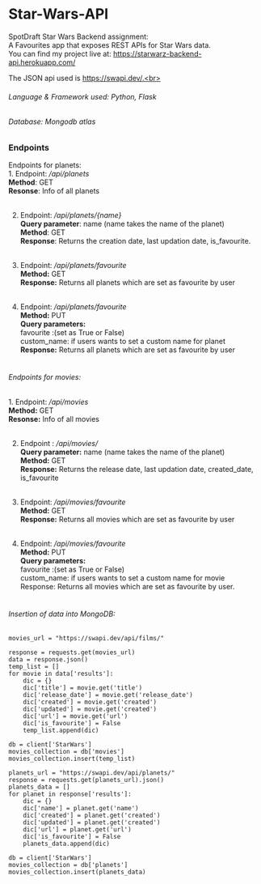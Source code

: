 # <h1>Star-Wars-API</h1>

SpotDraft Star Wars Backend assignment:<br>
A Favourites app that exposes REST APIs for Star Wars data. <br>
You can find my project live at: https://starwarz-backend-api.herokuapp.com/ <br>

The JSON api used is https://swapi.dev/.<br>
<h6>Language & Framework used: Python, Flask</h6>
<h6>Database: Mongodb atlas<br></h6>

<h3>Endpoints</h3>
Endpoints for planets:<br>
1. Endpoint: <i>/api/planets</i> <br>
<b>Method</b>: GET<br>
<b>Resonse</b>: Info of all planets<br><br>

2. Endpoint:  <i>/api/planets/{name}<br></i>
<b>Query parameter</b>: name (name takes the name of the planet)<br>
<b>Method</b>: GET<br>
<b>Response</b>: Returns the creation date, last updation date, is_favourite.<br><br>

3. Endpoint: <i>/api/planets/favourite<br></i>
<b>Method:</b> GET<br>
<b>Response:</b> Returns all planets which are set as favourite by user<br><br>
    
 4. Endpoint: <i>/api/planets/favourite<br></i>
<b>Method:</b> PUT<br>
<b>Query parameters:</b><br>
    favourite :(set as True or False)<br>
    custom_name: if users wants to set a custom name for planet<br>
<b>Response:</b> Returns all planets which are set as favourite by user<br><br>

<h6>Endpoints for movies:</h6>
1. Endpoint: <i>/api/movies <br></i>
<b>Method:</b> GET<br>
<b>Resonse:</b> Info of all movies<br><br>

2. Endpoint :<i> /api/movies/<name></i><br>
<b>Query parameter:</b> name (name takes the name of the planet)<br>
<b>Method:</b> GET<br>
<b>Response:</b> Returns the release date, last updation date, created_date, is_favourite<br><br>

3. Endpoint: <i>/api/movies/favourite<br></i>
<b>Method:</b> GET<br>
<b>Response:</b> Returns all movies which are set as favourite by user<br><br>
    
 4. Endpoint: <i>/api/movies/favourite<br></i>
<b>Method:</b> PUT<br>
<b>Query parameters:</b><br>
    favourite :(set as True or False)<br>
    custom_name: if users wants to set a custom name for movie<br>
Response: Returns all movies which are set as favourite by user.<br><br>
    
<h6>Insertion of data into MongoDB:</h6>

    movies_url = "https://swapi.dev/api/films/"
```python:
response = requests.get(movies_url)
data = response.json()
temp_list = []
for movie in data['results']:
    dic = {}
    dic['title'] = movie.get('title')
    dic['release_date'] = movie.get('release_date')
    dic['created'] = movie.get('created')
    dic['updated'] = movie.get('created')
    dic['url'] = movie.get('url')
    dic['is_favourite'] = False
    temp_list.append(dic)

db = client['StarWars']
movies_collection = db['movies']
movies_collection.insert(temp_list)

planets_url = "https://swapi.dev/api/planets/"
response = requests.get(planets_url).json()
planets_data = []
for planet in response['results']:
    dic = {}
    dic['name'] = planet.get('name')
    dic['created'] = planet.get('created')
    dic['updated'] = planet.get('created')
    dic['url'] = planet.get('url')
    dic['is_favourite'] = False
    planets_data.append(dic)

db = client['StarWars']
movies_collection = db['planets']
movies_collection.insert(planets_data)




